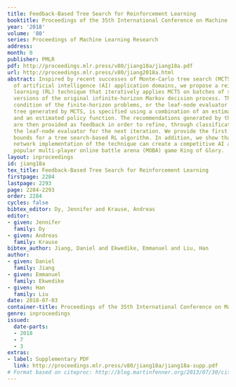 ```yaml
---
title: Feedback-Based Tree Search for Reinforcement Learning
booktitle: Proceedings of the 35th International Conference on Machine Learning
year: '2018'
volume: '80'
series: Proceedings of Machine Learning Research
address: 
month: 0
publisher: PMLR
pdf: http://proceedings.mlr.press/v80/jiang18a/jiang18a.pdf
url: http://proceedings.mlr.press/v80/jiang2018a.html
abstract: Inspired by recent successes of Monte-Carlo tree search (MCTS) in a number
  of artificial intelligence (AI) application domains, we propose a reinforcement
  learning (RL) technique that iteratively applies MCTS on batches of small, finite-horizon
  versions of the original infinite-horizon Markov decision process. The terminal
  condition of the finite-horizon problems, or the leaf-node evaluator of the decision
  tree generated by MCTS, is specified using a combination of an estimated value function
  and an estimated policy function. The recommendations generated by the MCTS procedure
  are then provided as feedback in order to refine, through classification and regression,
  the leaf-node evaluator for the next iteration. We provide the first sample complexity
  bounds for a tree search-based RL algorithm. In addition, we show that a deep neural
  network implementation of the technique can create a competitive AI agent for the
  popular multi-player online battle arena (MOBA) game King of Glory.
layout: inproceedings
id: jiang18a
tex_title: Feedback-Based Tree Search for Reinforcement Learning
firstpage: 2284
lastpage: 2293
page: 2284-2293
order: 2284
cycles: false
bibtex_editor: Dy, Jennifer and Krause, Andreas
editor:
- given: Jennifer
  family: Dy
- given: Andreas
  family: Krause
bibtex_author: Jiang, Daniel and Ekwedike, Emmanuel and Liu, Han
author:
- given: Daniel
  family: Jiang
- given: Emmanuel
  family: Ekwedike
- given: Han
  family: Liu
date: 2018-07-03
container-title: Proceedings of the 35th International Conference on Machine Learning
genre: inproceedings
issued:
  date-parts:
  - 2018
  - 7
  - 3
extras:
- label: Supplementary PDF
  link: http://proceedings.mlr.press/v80/jiang18a/jiang18a-supp.pdf
# Format based on citeproc: http://blog.martinfenner.org/2013/07/30/citeproc-yaml-for-bibliographies/
---
```

